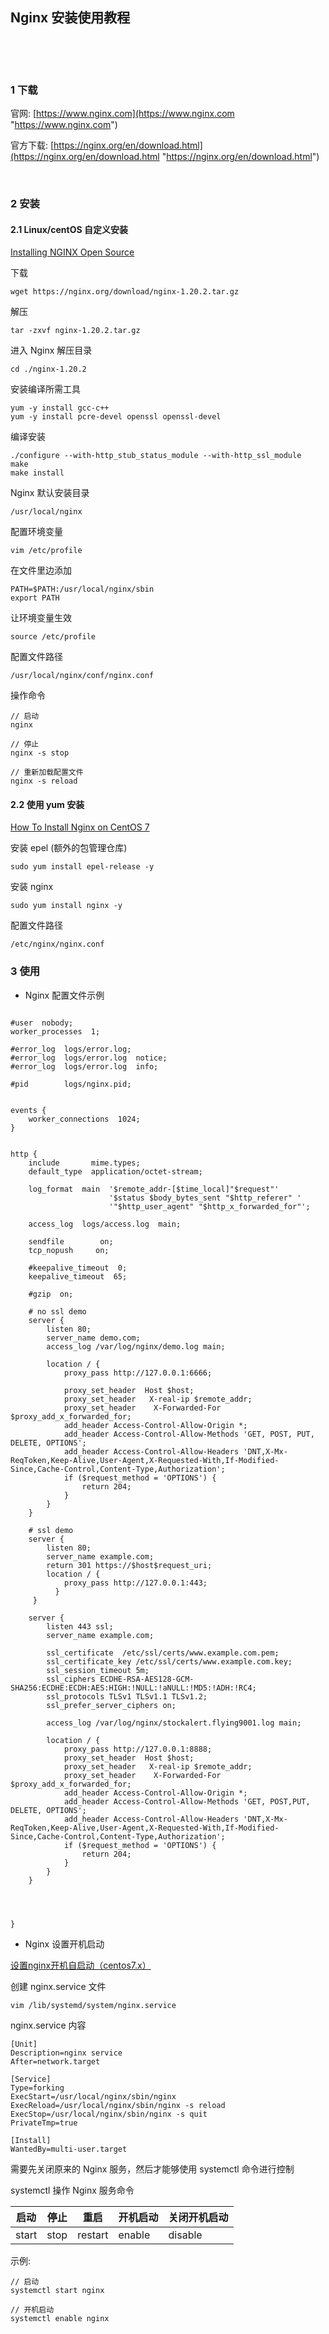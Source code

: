 ## Nginx 安装使用教程  

​    

​    

### 1 下载  

官网: [https://www.nginx.com](https://www.nginx.com "https://www.nginx.com")  

官方下载: [https://nginx.org/en/download.html](https://nginx.org/en/download.html "https://nginx.org/en/download.html")   

​    

### 2 安装  

#### 2.1 Linux/centOS 自定义安装  

[Installing NGINX Open Source](https://docs.nginx.com/nginx/admin-guide/installing-nginx/installing-nginx-open-source "https://docs.nginx.com/nginx/admin-guide/installing-nginx/installing-nginx-open-source")  

下载  

```
wget https://nginx.org/download/nginx-1.20.2.tar.gz
```

解压  

```
tar -zxvf nginx-1.20.2.tar.gz
```

进入 Nginx 解压目录  

```
cd ./nginx-1.20.2 
```

安装编译所需工具  

```
yum -y install gcc-c++
yum -y install pcre-devel openssl openssl-devel
```

编译安装  

```
./configure --with-http_stub_status_module --with-http_ssl_module
make
make install
```

Nginx 默认安装目录  

```
/usr/local/nginx
```

配置环境变量  

```
vim /etc/profile
```

在文件里边添加  

```
PATH=$PATH:/usr/local/nginx/sbin
export PATH
```

让环境变量生效  

```
source /etc/profile
```

配置文件路径  

```
/usr/local/nginx/conf/nginx.conf
```

操作命令  

```
// 启动
nginx 

// 停止
nginx -s stop

// 重新加载配置文件  
nginx -s reload
```

#### 2.2 使用 yum 安装  

[How To Install Nginx on CentOS 7](https://www.digitalocean.com/community/tutorials/how-to-install-nginx-on-centos-7)  

安装 epel (额外的包管理仓库)  

```
sudo yum install epel-release -y
```

安装 nginx  

```
sudo yum install nginx -y
```

配置文件路径  

```
/etc/nginx/nginx.conf
```



### 3 使用  

- Nginx 配置文件示例  

```nginx

#user  nobody;
worker_processes  1;

#error_log  logs/error.log;
#error_log  logs/error.log  notice;
#error_log  logs/error.log  info;

#pid        logs/nginx.pid;


events {
    worker_connections  1024;
}


http {
    include       mime.types;
    default_type  application/octet-stream;

    log_format  main  '$remote_addr-[$time_local]"$request"'
                      '$status $body_bytes_sent "$http_referer" '
                      '"$http_user_agent" "$http_x_forwarded_for"';

    access_log  logs/access.log  main;

    sendfile        on;
    tcp_nopush     on;

    #keepalive_timeout  0;
    keepalive_timeout  65;

    #gzip  on;

    # no ssl demo
    server {
        listen 80;
        server_name demo.com;
        access_log /var/log/nginx/demo.log main; 

        location / {
            proxy_pass http://127.0.0.1:6666;
            
            proxy_set_header  Host $host;
            proxy_set_header   X-real-ip $remote_addr;
            proxy_set_header    X-Forwarded-For $proxy_add_x_forwarded_for;
            add_header Access-Control-Allow-Origin *;
            add_header Access-Control-Allow-Methods 'GET, POST, PUT, DELETE, OPTIONS';
            add_header Access-Control-Allow-Headers 'DNT,X-Mx-ReqToken,Keep-Alive,User-Agent,X-Requested-With,If-Modified-Since,Cache-Control,Content-Type,Authorization';
            if ($request_method = 'OPTIONS') {
                return 204;
            }
        }
    }
    
    # ssl demo
    server {
        listen 80;
        server_name example.com;
        return 301 https://$host$request_uri;
        location / {
            proxy_pass http://127.0.0.1:443;
          }
     }

    server {
        listen 443 ssl;
        server_name example.com;

        ssl_certificate  /etc/ssl/certs/www.example.com.pem;
        ssl_certificate_key /etc/ssl/certs/www.example.com.key;
        ssl_session_timeout 5m;
        ssl_ciphers ECDHE-RSA-AES128-GCM-SHA256:ECDHE:ECDH:AES:HIGH:!NULL:!aNULL:!MD5:!ADH:!RC4;
        ssl_protocols TLSv1 TLSv1.1 TLSv1.2;
        ssl_prefer_server_ciphers on;

        access_log /var/log/nginx/stockalert.flying9001.log main;

        location / {
            proxy_pass http://127.0.0.1:8888;
            proxy_set_header  Host $host;
            proxy_set_header   X-real-ip $remote_addr;
            proxy_set_header    X-Forwarded-For $proxy_add_x_forwarded_for;
            add_header Access-Control-Allow-Origin *;
            add_header Access-Control-Allow-Methods 'GET, POST,PUT, DELETE, OPTIONS';
            add_header Access-Control-Allow-Headers 'DNT,X-Mx-ReqToken,Keep-Alive,User-Agent,X-Requested-With,If-Modified-Since,Cache-Control,Content-Type,Authorization';
            if ($request_method = 'OPTIONS') {
                return 204;
            }
        }
    }
    
    
    

}
```

- Nginx 设置开机启动  

[设置nginx开机自启动（centos7.x）](https://www.cnblogs.com/supiaopiao/p/12160541.html "https://www.cnblogs.com/supiaopiao/p/12160541.html")  

创建 nginx.service 文件  

```
vim /lib/systemd/system/nginx.service
```

nginx.service 内容  

```
[Unit]
Description=nginx service
After=network.target

[Service]
Type=forking
ExecStart=/usr/local/nginx/sbin/nginx
ExecReload=/usr/local/nginx/sbin/nginx -s reload
ExecStop=/usr/local/nginx/sbin/nginx -s quit
PrivateTmp=true

[Install]
WantedBy=multi-user.target
```

需要先关闭原来的 Nginx 服务，然后才能够使用 systemctl 命令进行控制  

systemctl 操作 Nginx 服务命令  

| 启动  | 停止 | 重启    | 开机启动 | 关闭开机启动 |
| ----- | ---- | ------- | -------- | ------------ |
| start | stop | restart | enable   | disable      |

示例:  

```
// 启动
systemctl start nginx

// 开机启动
systemctl enable nginx
```


